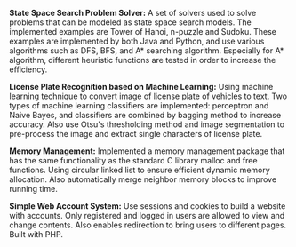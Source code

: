 **State Space Search Problem Solver:**
A set of solvers used to solve problems that can be modeled as state space search models. The implemented examples are Tower of Hanoi, n-puzzle and Sudoku. These examples are implemented by both Java and Python, and use various algorithms such as DFS, BFS, and A* searching algorithm. Especially for A* algorithm, different heuristic functions are tested in order to increase the efficiency.

**License Plate Recognition based on Machine Learning:**
Using machine learning technique to convert image of license plate of vehicles to text. Two types of machine learning classifiers are implemented: perceptron and Naive Bayes, and classifiers are combined by bagging method to increase accuracy. Also use Otsu's thresholding method and image segmentation to pre-process the image and extract single characters of license plate.

**Memory Management:**
Implemented a memory management package that has the same functionality as the standard C library malloc and free functions. Using circular linked list to ensure efficient dynamic memory allocation. Also automatically merge neighbor memory blocks to improve running time.

**Simple Web Account System:**
Use sessions and cookies to build a website with accounts. Only registered and logged in users are allowed to view and change contents. Also enables redirection to bring users to different pages. Built with PHP.